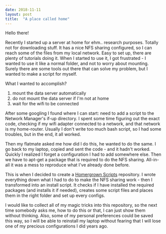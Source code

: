 ```yaml
---
date: 2018-11-11
layout: post
title:  "A place called home"
---
```


Hello there!

Recently I started up a server at home for ehm.. research purposes. Totally not for downloading stuff. It has a nice NFS sharing configured, so I can reach some of the files from my local network. Easy to set up, there are plenty of tutorials doing it. When I started to use it, I got frustrated - I wanted to use it like a normal folder, and not to worry about mounting. Surely there are some tools out there that can solve my problem, but I wanted to make a script for myself.

What I wanted to accomplish?
1. mount the data server automatically
2. do not mount the data server if I'm not at home
3. wait for the wifi to be connected

After some googling I found where I can start: need to add a script to the Network Manager's if-up directory. I spent some time figuring out the exact code, checking if my wifi adapter connected to a network, and that network is my home-router. Usually I don't write too much bash script, so I had some troubles, but in the end, it all worked.

Then my flatmate asked me how did I do this, he wanted to do the same. I go back to my laptop, copied and sent the code - and it hadn't worked. Quickly I realized I forget a configuration I had to add somewhere else. Then we have to apt-get a package that is required to do the NFS sharing. All-in-all it was a mess to reproduce what I've already done before.

This is when I decided to create a [Homergrown Scripts][homegrown-scripts-github] repository. I wrote everything down what I had to do to make the NFS sharing work - then I transformed into an install script. It checks if I have installed the required packages (and installs it if needed), creates some script files and places them in the right folder and set up every configs.

I would like to collect all of my magic tricks into this repository, so the next time somebody asks me, how to do this or that, I can just show them without thinking. Also, some of my personal preferences could be saved this way, so I will be able to reinstall my laptop without fearing that I will lose one of my precious configurations I did years ago.

[homegrown-scripts-github]: https://github.com/kiskoza/homegrown_scripts/
